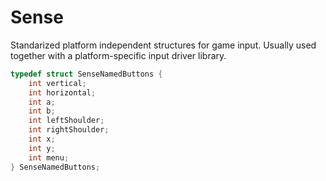 # Sense

Standarized platform independent structures for game input. Usually used together with a platform-specific input driver library.

```c
typedef struct SenseNamedButtons {
    int vertical;
    int horizontal;
    int a;
    int b;
    int leftShoulder;
    int rightShoulder;
    int x;
    int y;
    int menu;
} SenseNamedButtons;
```
